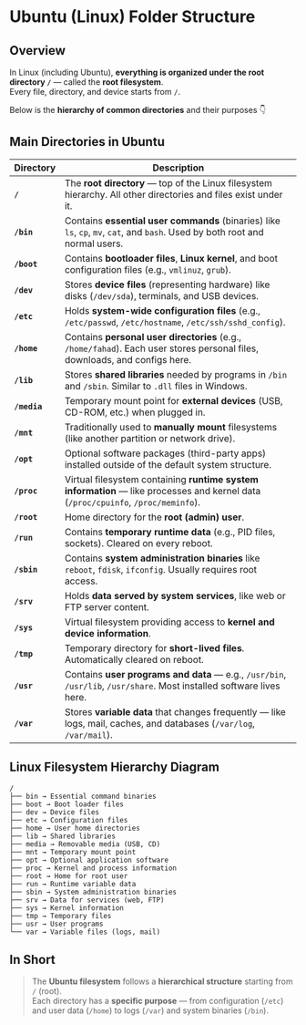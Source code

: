 # Ubuntu (Linux) Folder Structure

## Overview

In Linux (including Ubuntu), **everything is organized under the root directory `/`** — called the **root filesystem**.  
Every file, directory, and device starts from `/`.

Below is the **hierarchy of common directories** and their purposes 👇  

## Main Directories in Ubuntu

| **Directory** | **Description** |
|----------------|-----------------|
| **`/`** | The **root directory** — top of the Linux filesystem hierarchy. All other directories and files exist under it. |
| **`/bin`** | Contains **essential user commands** (binaries) like `ls`, `cp`, `mv`, `cat`, and `bash`. Used by both root and normal users. |
| **`/boot`** | Contains **bootloader files**, **Linux kernel**, and boot configuration files (e.g., `vmlinuz`, `grub`). |
| **`/dev`** | Stores **device files** (representing hardware) like disks (`/dev/sda`), terminals, and USB devices. |
| **`/etc`** | Holds **system-wide configuration files** (e.g., `/etc/passwd`, `/etc/hostname`, `/etc/ssh/sshd_config`). |
| **`/home`** | Contains **personal user directories** (e.g., `/home/fahad`). Each user stores personal files, downloads, and configs here. |
| **`/lib`** | Stores **shared libraries** needed by programs in `/bin` and `/sbin`. Similar to `.dll` files in Windows. |
| **`/media`** | Temporary mount point for **external devices** (USB, CD-ROM, etc.) when plugged in. |
| **`/mnt`** | Traditionally used to **manually mount** filesystems (like another partition or network drive). |
| **`/opt`** | Optional software packages (third-party apps) installed outside of the default system structure. |
| **`/proc`** | Virtual filesystem containing **runtime system information** — like processes and kernel data (`/proc/cpuinfo`, `/proc/meminfo`). |
| **`/root`** | Home directory for the **root (admin) user**. |
| **`/run`** | Contains **temporary runtime data** (e.g., PID files, sockets). Cleared on every reboot. |
| **`/sbin`** | Contains **system administration binaries** like `reboot`, `fdisk`, `ifconfig`. Usually requires root access. |
| **`/srv`** | Holds **data served by system services**, like web or FTP server content. |
| **`/sys`** | Virtual filesystem providing access to **kernel and device information**. |
| **`/tmp`** | Temporary directory for **short-lived files**. Automatically cleared on reboot. |
| **`/usr`** | Contains **user programs and data** — e.g., `/usr/bin`, `/usr/lib`, `/usr/share`. Most installed software lives here. |
| **`/var`** | Stores **variable data** that changes frequently — like logs, mail, caches, and databases (`/var/log`, `/var/mail`). |

## Linux Filesystem Hierarchy Diagram

```plaintext
/
├── bin → Essential command binaries
├── boot → Boot loader files
├── dev → Device files
├── etc → Configuration files
├── home → User home directories
├── lib → Shared libraries
├── media → Removable media (USB, CD)
├── mnt → Temporary mount point
├── opt → Optional application software
├── proc → Kernel and process information
├── root → Home for root user
├── run → Runtime variable data
├── sbin → System administration binaries
├── srv → Data for services (web, FTP)
├── sys → Kernel information
├── tmp → Temporary files
├── usr → User programs
└── var → Variable files (logs, mail)
```

## In Short

> The **Ubuntu filesystem** follows a **hierarchical structure** starting from `/` (root).  
> Each directory has a **specific purpose** — from configuration (`/etc`) and user data (`/home`) to logs (`/var`) and system binaries (`/bin`).
